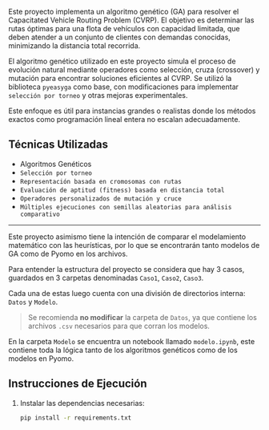 Este proyecto implementa un algoritmo genético (GA) para resolver el Capacitated Vehicle Routing Problem (CVRP). El objetivo es determinar las rutas óptimas para una flota de vehículos con capacidad limitada, que deben atender a un conjunto de clientes con demandas conocidas, minimizando la distancia total recorrida.

El algoritmo genético utilizado en este proyecto simula el proceso de evolución natural mediante operadores como selección, cruza (crossover) y mutación para encontrar soluciones eficientes al CVRP. Se utilizó la biblioteca `pyeasyga` como base, con modificaciones para implementar `selección por torneo` y otras mejoras experimentales.

Este enfoque es útil para instancias grandes o realistas donde los métodos exactos como programación lineal entera no escalan adecuadamente.

## Técnicas Utilizadas

- Algoritmos Genéticos  
- `Selección por torneo`  
- `Representación basada en cromosomas con rutas`  
- `Evaluación de aptitud (fitness) basada en distancia total`  
- `Operadores personalizados de mutación y cruce`  
- `Múltiples ejecuciones con semillas aleatorias para análisis comparativo`

---

Este proyecto asimismo tiene la intención de comparar el modelamiento matemático con las heurísticas, por lo que se encontrarán tanto modelos de GA como de Pyomo en los archivos.

Para entender la estructura del proyecto se considera que hay 3 casos, guardados en 3 carpetas denominadas `Caso1`, `Caso2`, `Caso3`.

Cada una de estas luego cuenta con una división de directorios interna: `Datos` y `Modelo`.

> Se recomienda **no modificar** la carpeta de `Datos`, ya que contiene los archivos `.csv` necesarios para que corran los modelos.

En la carpeta `Modelo` se encuentra un notebook llamado `modelo.ipynb`, este contiene toda la lógica tanto de los algoritmos genéticos como de los modelos en Pyomo.

## Instrucciones de Ejecución

1. Instalar las dependencias necesarias:
   ```bash
   pip install -r requirements.txt
